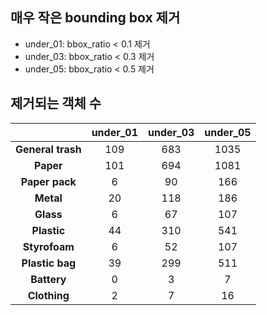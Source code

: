 ## 매우 작은 bounding box 제거


- under_01: bbox_ratio < 0.1 제거
- under_03: bbox_ratio < 0.3 제거
- under_05: bbox_ratio < 0.5 제거

## 제거되는 객체 수

|  	| **under_01** 	| **under_03** 	| **under_05** 	|
|:---:	|:---:	|:---:	|:---:	|
| **General trash** 	| 109 	| 683 	| 1035 	|
| **Paper** 	| 101 	| 694 	| 1081 	|
| **Paper pack** 	| 6 	| 90 	| 166 	|
| **Metal** 	| 20 	| 118 	| 186 	|
| **Glass** 	| 6 	| 67 	| 107 	|
| **Plastic** 	| 44 	| 310 	| 541 	|
| **Styrofoam** 	| 6 	| 52 	| 107 	|
| **Plastic bag** 	| 39 	| 299 	| 511 	|
| **Battery** 	| 0 	| 3 	| 7 	|
| **Clothing** 	| 2 	| 7 	| 16 	|